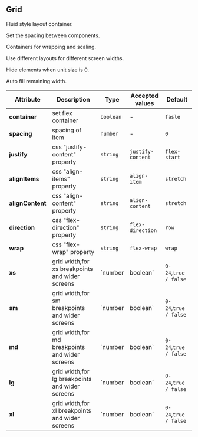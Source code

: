 ## Grid

Fluid style layout container.

<ex-code name="ex-grid-basic">

Set the spacing between components.

</ex-code>

<ex-code name="ex-grid-fluid">

Containers for wrapping and scaling.

</ex-code>

<ex-code name="ex-grid-responsive">

Use different layouts for different screen widths.

</ex-code>

<ex-code name="ex-grid-hidden">

Hide elements when unit size is 0.

</ex-code>

<ex-code name="ex-grid-autoWidth">

Auto fill remaining width.

</ex-code>

<ex-footer edit-link="https://github.com/zeit-ui/vue/edit/master/docs/en-us/components/grid.md">

| Attribute        | Description                                     | Type               | Accepted values       | Default      |
| ---------------- | ----------------------------------------------- | ------------------ | --------------------- | ------------ |
| **container**    | set flex container                              | `boolean`          | -                     | `fasle`      |
| **spacing**      | spacing of item                                 | `number`           | -                     | `0`          |
| **justify**      | css "justify-content" property                  | `string`           | `justify-content`     | `flex-start` |
| **alignItems**   | css "align-items" property                      | `string`           | `align-item`          | `stretch`    |
| **alignContent** | css "align-content" property                    | `string`           | `align-content`       | `stretch`    |
| **direction**    | css "flex-direction" property                   | `string`           | `flex-direction`      | `row`        |
| **wrap**         | css "flex-wrap" property                        | `string`           | `flex-wrap`           | `wrap`       |
| **xs**           | grid width,for xs breakpoints and wider screens | `number | boolean` | `0-24`,`true / false` | `false`      |
| **sm**           | grid width,for sm breakpoints and wider screens | `number | boolean` | `0-24`,`true / false` | `false`      |
| **md**           | grid width,for md breakpoints and wider screens | `number | boolean` | `0-24`,`true / false` | `false`      |
| **lg**           | grid width,for lg breakpoints and wider screens | `number | boolean` | `0-24`,`true / false` | `false`      |
| **xl**           | grid width,for xl breakpoints and wider screens | `number | boolean` | `0-24`,`true / false` | `false`      |

</ex-footer>
